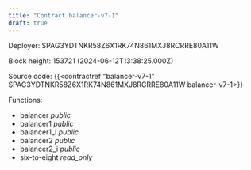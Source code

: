 ```yaml
---
title: "Contract balancer-v7-1"
draft: true
---
```

Deployer: SPAG3YDTNKR58Z6X1RK74N861MXJ8RCRRE80A11W


 



Block height: 153721 (2024-06-12T13:38:25.000Z)

Source code: {{<contractref "balancer-v7-1" SPAG3YDTNKR58Z6X1RK74N861MXJ8RCRRE80A11W balancer-v7-1>}}

Functions:

* balancer _public_
* balancer1 _public_
* balancer1_i _public_
* balancer2 _public_
* balancer2_i _public_
* six-to-eight _read_only_
